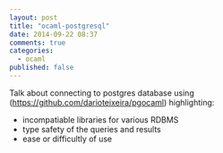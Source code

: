 ```yaml
---
layout: post
title: "ocaml-postgresql"
date: 2014-09-22 08:37
comments: true
categories:
  - ocaml
published: false
---
```



Talk about connecting to postgres database using
(https://github.com/darioteixeira/pgocaml) highlighting:
 - incompatiable libraries for various RDBMS
 - type safety of the queries and results
 - ease or difficultly of use

